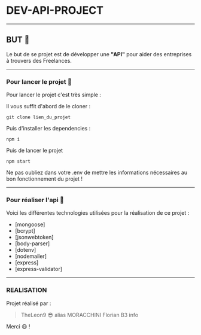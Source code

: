 # DEV-API-PROJECT

--------------------------

## BUT :raised_eyebrow:

Le but de se projet est de développer une **"API"** pour aider des entreprises à trouvers des Freelances.

--------------------------

### Pour lancer le projet :thinking:

Pour lancer le projet c'est très simple :

Il vous suffit d'abord de le cloner :
```
git clone lien_du_projet
```

Puis d'installer les dependencies :
```
npm i
```

Puis de lancer le projet
```
npm start
```
Ne pas oubliez dans votre .env de mettre les informations nécessaires au bon fonctionnement du projet !

--------------------------

### Pour réaliser l'api :exploding_head:

Voici les différentes technologies utilisées pour la réalisation de ce projet :
* [mongoose]
* [bcrypt] 
* [jsonwebtoken]
* [body-parser]
* [dotenv] 
* [nodemailer]
* [express]
* [express-validator]

--------------------------

### REALISATION

Projet réalisé par :

> TheLeon9 :sunglasses:
> alias MORACCHINI Florian B3 info

Merci :smiley: !